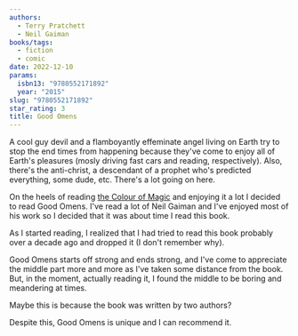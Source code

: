 ```yaml
---
authors:
  - Terry Pratchett
  - Neil Gaiman
books/tags:
  - fiction
  - comic
date: 2022-12-10
params:
  isbn13: "9780552171892"
  year: "2015"
slug: "9780552171892"
star_rating: 3
title: Good Omens
---
```


A cool guy devil and a flamboyantly effeminate angel living on Earth try to stop the end times from happening because they've come to enjoy all of Earth's pleasures (mosly driving fast cars and reading, respectively). Also, there's the anti-christ, a descendant of a prophet who's predicted everything, some dude, etc. There's a lot going on here.

<!--more-->

On the heels of reading [the Colour of Magic](/books/9781804990315/) and enjoying it a lot I decided to read Good Omens. I've read a lot of Neil Gaiman and I've enjoyed most of his work so I decided that it was about time I read this book.

As I started reading, I realized that I had tried to read this book probably over a decade ago and dropped it (I don't remember why).

Good Omens starts off strong and ends strong, and I've come to appreciate the middle part more and more as I've taken some distance from the book. But, in the moment, actually reading it, I found the middle to be boring and meandering at times.

Maybe this is because the book was written by two authors?

Despite this, Good Omens is unique and I can recommend it.
